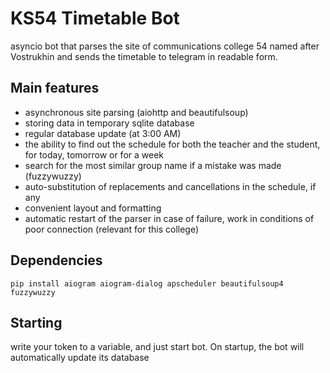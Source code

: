 # KS54 Timetable Bot
asyncio bot that parses the site of communications college 54 named after Vostrukhin and sends the timetable to telegram in readable form.
## Main features
- asynchronous site parsing (aiohttp and beautifulsoup)
- storing data in temporary sqlite database
- regular database update (at 3:00 AM)
- the ability to find out the schedule for both the teacher and the student, for today, tomorrow or for a week
- search for the most similar group name if a mistake was made (fuzzywuzzy)
- auto-substitution of replacements and cancellations in the schedule, if any
- convenient layout and formatting
- automatic restart of the parser in case of failure, work in conditions of poor connection (relevant for this college)
## Dependencies
    pip install aiogram aiogram-dialog apscheduler beautifulsoup4 fuzzywuzzy 
## Starting
write your token to a variable, and just start bot. On startup, the bot will automatically update its database
